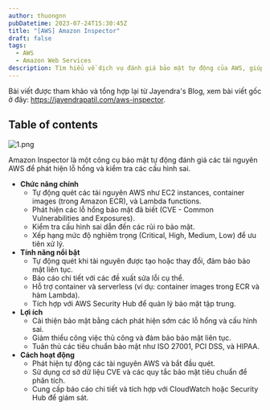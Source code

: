 ```yaml
---
author: thuongnn
pubDatetime: 2023-07-24T15:30:45Z
title: "[AWS] Amazon Inspector"
draft: false
tags:
  - AWS
  - Amazon Web Services
description: Tìm hiểu về dịch vụ đánh giá bảo mật tự động của AWS, giúp phát hiện lỗ hổng và tuân thủ bảo mật.
---
```

Bài viết được tham khảo và tổng hợp lại từ Jayendra's Blog, xem bài viết gốc ở đây: https://jayendrapatil.com/aws-inspector. 

## Table of contents


![1.png](@/assets/images/security/aws-inspector/1.png)

Amazon Inspector là một công cụ bảo mật tự động đánh giá các tài nguyên AWS để phát hiện lỗ hổng và kiểm tra các cấu hình sai.

- **Chức năng chính**
    - Tự động quét các tài nguyên AWS như EC2 instances, container images (trong Amazon ECR), và Lambda functions.
    - Phát hiện các lỗ hổng bảo mật đã biết (CVE - Common Vulnerabilities and Exposures).
    - Kiểm tra cấu hình sai dẫn đến các rủi ro bảo mật.
    - Xếp hạng mức độ nghiêm trọng (Critical, High, Medium, Low) để ưu tiên xử lý.
- **Tính năng nổi bật**
    - Tự động quét khi tài nguyên được tạo hoặc thay đổi, đảm bảo bảo mật liên tục.
    - Báo cáo chi tiết với các đề xuất sửa lỗi cụ thể.
    - Hỗ trợ container và serverless (ví dụ: container images trong ECR và hàm Lambda).
    - Tích hợp với AWS Security Hub để quản lý bảo mật tập trung.
- **Lợi ích**
    - Cải thiện bảo mật bằng cách phát hiện sớm các lỗ hổng và cấu hình sai.
    - Giảm thiểu công việc thủ công và đảm bảo bảo mật liên tục.
    - Tuân thủ các tiêu chuẩn bảo mật như ISO 27001, PCI DSS, và HIPAA.
- **Cách hoạt động**
    - Phát hiện tự động các tài nguyên AWS và bắt đầu quét.
    - Sử dụng cơ sở dữ liệu CVE và các quy tắc bảo mật tiêu chuẩn để phân tích.
    - Cung cấp báo cáo chi tiết và tích hợp với CloudWatch hoặc Security Hub để giám sát.
